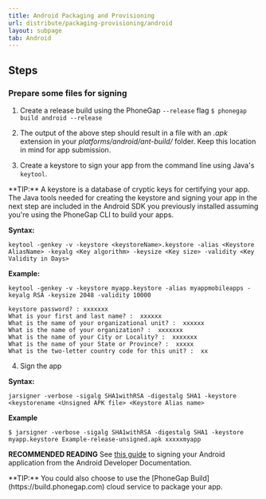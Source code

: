 ```yaml
---
title: Android Packaging and Provisioning 
url: distribute/packaging-provisioning/android
layout: subpage
tab: Android
---
```



## Steps
### Prepare some files for signing
1. Create a release build using the PhoneGap `--release` flag
    `$ phonegap build android --release`

2. The output of the above step should result in a file with an *.apk* extension in your *platforms/android/ant-build/* folder.
 Keep this location in mind for app submission.  

3. Create a keystore to sign your app from the command line using Java's `keytool`. 

<div class="alert--info">**TIP:** A keystore is a database of cryptic keys for certifying your app. The Java tools needed for creating the keystore and signing your app in the next step are included in the Android SDK you previously installed assuming you're using the PhoneGap CLI to build your apps. </div>

**Syntax:** 
    
    keytool -genkey -v -keystore <keystoreName>.keystore -alias <Keystore AliasName> -keyalg <Key algorithm> -keysize <Key size> -validity <Key Validity in Days>
    
**Example:** 
        
    keytool -genkey -v -keystore myapp.keystore -alias myappmobileapps -keyalg RSA -keysize 2048 -validity 10000
          
    keystore password? : xxxxxxx
    What is your first and last name? :  xxxxxx
    What is the name of your organizational unit? :  xxxxxx
    What is the name of your organization? :  xxxxxxx
    What is the name of your City or Locality? :  xxxxxxx
    What is the name of your State or Province? :  xxxxx        
    What is the two-letter country code for this unit? :  xx
     
4. Sign the app

**Syntax:** 
    
    jarsigner -verbose -sigalg SHA1withRSA -digestalg SHA1 -keystore <keystorename <Unsigned APK file> <Keystore Alias name>    

    
**Example**
    
    $ jarsigner -verbose -sigalg SHA1withRSA -digestalg SHA1 -keystore myapp.keystore Example-release-unsigned.apk xxxxxmyapp

**RECOMMENDED READING** 
See [this guide](http://developer.android.com/tools/publishing/app-signing.html) to signing your Android application 
from the Android Developer Documentation. 

<div class="alert--info">**TIP:** You could also choose to use the [PhoneGap Build](https://build.phonegap.com) cloud service to package your app.</div>





